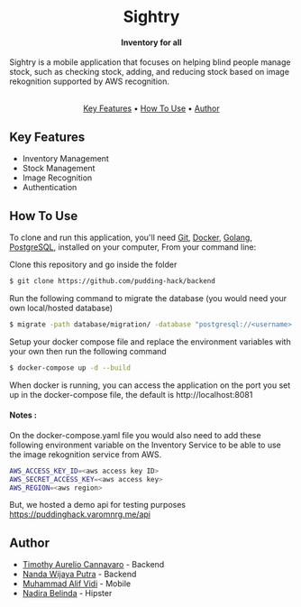 
<h1 align="center">
  <br>
  Sightry
  <br>
</h1>

<h4 align="center">Inventory for all</h4>
Sightry is a mobile application that focuses on helping blind people manage stock, such as checking stock, adding, and reducing stock based on image rekognition supported by AWS recognition. 
<br>
<br>


<p align="center">
  <a href="#key-features">Key Features</a> •
  <a href="#how-to-use">How To Use</a> •
  <a href="#author">Author</a>
</p>


## Key Features

* Inventory Management
* Stock Management
* Image Recognition
* Authentication
  
## How To Use

To clone and run this application, you'll need [Git](https://git-scm.com), [Docker](https://www.docker.com/), [Golang](https://go.dev/), [PostgreSQL](https://www.postgresql.org/), installed on your computer, From your command line:

Clone this repository and go inside the folder
```bash
$ git clone https://github.com/pudding-hack/backend
```

Run the following command to migrate the database (you would need your own local/hosted database)

```bash
$ migrate -path database/migration/ -database "postgresql://<username>:<password>@<hostname>:5432/sightry?sslmode=disable" up
```


Setup your docker compose file and replace the environment variables with your own then run the following command
```bash
$ docker-compose up -d --build
```
When docker is running, you can access the application on the port you set up in the docker-compose file, the default is http://localhost:8081

#### Notes : 
On the docker-compose.yaml file you would also need to add these following environment variable on the Inventory Service to be able to use the image rekognition service from AWS.

```bash
AWS_ACCESS_KEY_ID=<aws access key ID>
AWS_SECRET_ACCESS_KEY=<aws access key>
AWS_REGION=<aws region>
```

But, we hosted a demo api for testing purposes https://puddinghack.varomnrg.me/api


## Author

- [Timothy Aurelio Cannavaro](https://github.com/varomnrg) - Backend
- [Nanda Wijaya Putra](https://github.com/nanwp) - Backend
- [Muhammad Alif Vidi](https://github.com/MuhammadAlifVidi) - Mobile
- [Nadira Belinda]() - Hipster

